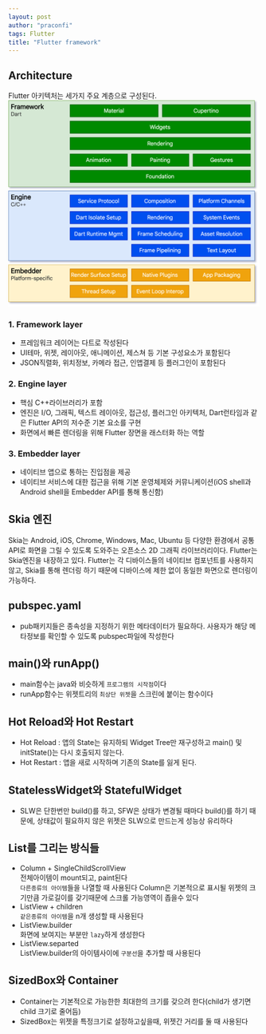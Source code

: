 ```yaml
---
layout: post
author: "praconfi"
tags: Flutter
title: "Flutter framework"
---
```


## Architecture
Flutter 아키텍처는 세가지 주요 계층으로 구성된다.
![archdiagram](../assets/imgs/archdiagram.png)
### 1. Framework layer
- 프레임워크 레이어는 다트로 작성된다  
- UI테마, 위젯, 레이아웃, 애니메이션, 제스쳐 등 기본 구성요소가 포함된다  
- JSON직렬화, 위치정보, 카메라 접근, 인앱결제 등 플러그인이 포함된다
### 2. Engine layer
- 핵심 C++라이브러리가 포함  
- 엔진은 I/O, 그래픽, 텍스트 레이아웃, 접근성, 플러그인 아키텍처, Dart런타임과 같은 Flutter API의 저수준 기본 요소를 구현  
- 화면에서 빠른 렌더링을 위해 Flutter 장면을 래스터화 하는 역할  
### 3. Embedder layer
- 네이티브 앱으로 통하는 진입점을 제공  
- 네이티브 서비스에 대한 접근을 위해 기본 운영체제와 커뮤니케이션(iOS shell과 Android shell을 Embedder API를 통해 통신함)  
## Skia 엔진
Skia는 Android, iOS, Chrome, Windows, Mac, Ubuntu 등 다양한 환경에서 공통 API로 화면을 그릴 수 있도록 도와주는 오픈소스 2D 그래픽 라이브러리이다. Flutter는 Skia엔진을 내장하고 있다. Flutter는 각 디바이스들의 네이티브 컴포넌트를 사용하지 않고, Skia를 통해 렌더링 하기 때문에  디바이스에 제한 없이 동일한 화면으로 렌더링이 가능하다. 

## pubspec.yaml
- pub패키지들은 종속성을 지정하기 위한 메타데이터가 필요하다. 사용자가 해당 메타정보를 확인할 수 있도록 pubspec파일에 작성한다



## main()와 runApp()

- main함수는 java와 비슷하게 `프로그램의 시작점`이다
- runApp함수는 위젯트리의 `최상단 위젯`을 스크린에 붙이는 함수이다

## Hot Reload와 Hot Restart

- Hot Reload : 앱의 State는 유지하되 Widget Tree만 재구성하고 main() 및 initState()는 다시 호출되지 않는다.
- Hot Restart : 앱을 새로 시작하며 기존의 State를 잃게 된다.

## StatelessWidget와 StatefulWidget
- SLW은 단한번만 build()를 하고, SFW은 상태가 변경될 때마다 build()를 하기 때문에, 상태값이 필요하지 않은 위젯은 SLW으로 만드는게 성능상 유리하다

## List를 그리는 방식들

- Column + SingleChildScrollView  
전체아이템이 mount되고, paint된다  
`다른종류의 아이템`들을 나열할 때 사용된다
Column은 기본적으로 표시될 위젯의 크기만큼 가로길이를 갖기때문에 스크롤 가능영역이 좁을수 있다   
- ListView + children  
`같은종류의 아이템`을 n개 생성할 때 사용된다
- ListView.builder  
화면에 보여지는 부분만 `lazy`하게 생성한다
- ListView.separted  
ListView.builder의 아이템사이에 `구분선`을 추가할 때 사용된다

## SizedBox와 Container
- Container는 기본적으로 가능한한 최대한의 크기를 갖으려 한다(child가 생기면 child 크기로 줄어듬)  
- SizedBox는 위젯을 특정크기로 설정하고싶을때, 위젯간 거리를 둘 때 사용된다